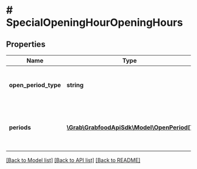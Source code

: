 # # SpecialOpeningHourOpeningHours

## Properties

Name | Type | Description | Notes
------------ | ------------- | ------------- | -------------
**open_period_type** | **string** | The period type for when the outlet is open. | [optional]
**periods** | [**\Grab\GrabfoodApiSdk\Model\OpenPeriod[]**](OpenPeriod.md) | An array of open periods. Maximum of 3 periods. | [optional]

[[Back to Model list]](../../README.md#models) [[Back to API list]](../../README.md#endpoints) [[Back to README]](../../README.md)
